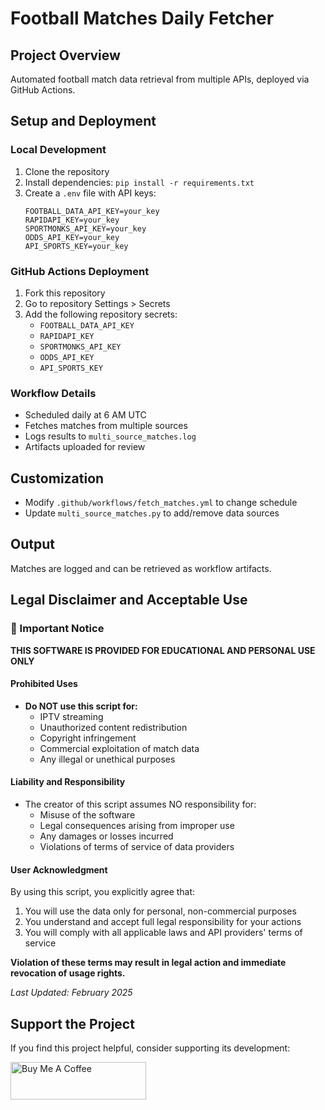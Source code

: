 # Football Matches Daily Fetcher

## Project Overview
Automated football match data retrieval from multiple APIs, deployed via GitHub Actions.

## Setup and Deployment

### Local Development
1. Clone the repository
2. Install dependencies: `pip install -r requirements.txt`
3. Create a `.env` file with API keys:
   ```
   FOOTBALL_DATA_API_KEY=your_key
   RAPIDAPI_KEY=your_key
   SPORTMONKS_API_KEY=your_key
   ODDS_API_KEY=your_key
   API_SPORTS_KEY=your_key
   ```

### GitHub Actions Deployment
1. Fork this repository
2. Go to repository Settings > Secrets
3. Add the following repository secrets:
   - `FOOTBALL_DATA_API_KEY`
   - `RAPIDAPI_KEY`
   - `SPORTMONKS_API_KEY`
   - `ODDS_API_KEY`
   - `API_SPORTS_KEY`

### Workflow Details
- Scheduled daily at 6 AM UTC
- Fetches matches from multiple sources
- Logs results to `multi_source_matches.log`
- Artifacts uploaded for review

## Customization
- Modify `.github/workflows/fetch_matches.yml` to change schedule
- Update `multi_source_matches.py` to add/remove data sources

## Output
Matches are logged and can be retrieved as workflow artifacts.

## Legal Disclaimer and Acceptable Use

### 🚨 Important Notice

**THIS SOFTWARE IS PROVIDED FOR EDUCATIONAL AND PERSONAL USE ONLY**

#### Prohibited Uses
- **Do NOT use this script for:**
  - IPTV streaming
  - Unauthorized content redistribution
  - Copyright infringement
  - Commercial exploitation of match data
  - Any illegal or unethical purposes

#### Liability and Responsibility
- The creator of this script assumes NO responsibility for:
  - Misuse of the software
  - Legal consequences arising from improper use
  - Any damages or losses incurred
  - Violations of terms of service of data providers

#### User Acknowledgment
By using this script, you explicitly agree that:
1. You will use the data only for personal, non-commercial purposes
2. You understand and accept full legal responsibility for your actions
3. You will comply with all applicable laws and API providers' terms of service

**Violation of these terms may result in legal action and immediate revocation of usage rights.**

*Last Updated: February 2025*

## Support the Project

If you find this project helpful, consider supporting its development:

<a href="https://www.buymeacoffee.com/bert78it" target="_blank"><img src="https://cdn.buymeacoffee.com/buttons/v2/default-yellow.png" alt="Buy Me A Coffee" style="height: 60px !important;width: 217px !important;" ></a>
